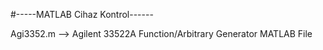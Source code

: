 #-----MATLAB Cihaz Kontrol------

Agi3352.m --> Agilent 33522A Function/Arbitrary Generator MATLAB File
